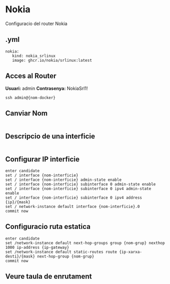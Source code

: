 # Nokia

Configuracio del router Nokia

## .yml

```
nokia:
   kind: nokia_srlinux
   image: ghcr.io/nokia/srlinux:latest
```

## Acces al Router

**Usuari:** admin	**Contrasenya:** NokiaSrl1!

```
ssh admin@{nom-docker}
```

## Canviar Nom

```

```

## Descripcio de una interficie

```

```

## Configurar IP interficie

```
enter candidate
set / interface {nom-interficie}
set / interface {nom-interficie} admin-state enable
set / interface {nom-interficie} subinterface 0 admin-state enable
set / interface {nom-interficie} subinterface 0 ipv4 admin-state enable
set / interface {nom-interficie} subinterface 0 ipv4 address {ip}/{mask}
set / network-instance default interface {nom-interficie}.0
commit now
```

## Configuracio ruta estatica

```
enter candidate
set /network-instance default next-hop-groups group {nom-grup} nexthop 1000 ip-address {ip-gateway}
set /network-instance default static-routes route {ip-xarxa-desti}/{mask} next-hop-group {nom-grup}
commit now
```

## Veure taula de enrutament

```

```
